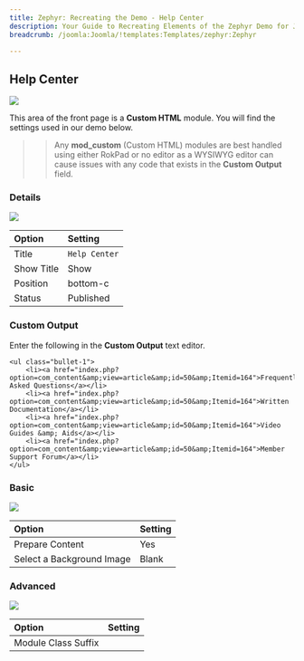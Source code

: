 ```yaml
---
title: Zephyr: Recreating the Demo - Help Center
description: Your Guide to Recreating Elements of the Zephyr Demo for Joomla
breadcrumb: /joomla:Joomla/!templates:Templates/zephyr:Zephyr

---
```


Help Center
-----

![][demo]

This area of the front page is a **Custom HTML** module. You will find the settings used in our demo below.

>> Any **mod_custom** (Custom HTML) modules are best handled using either RokPad or no editor as a WYSIWYG editor can cause issues with any code that exists in the **Custom Output** field.

### Details

![][demo2]

| Option     | Setting            |  
| :--------- | :----------------- |  
| Title      | `Help Center`      |  
| Show Title | Show               |  
| Position   | bottom-c           |  
| Status     | Published          |  

### Custom Output

Enter the following in the **Custom Output** text editor.

~~~
<ul class="bullet-1">
    <li><a href="index.php?option=com_content&amp;view=article&amp;id=50&amp;Itemid=164">Frequently Asked Questions</a></li>
    <li><a href="index.php?option=com_content&amp;view=article&amp;id=50&amp;Itemid=164">Written Documentation</a></li>
    <li><a href="index.php?option=com_content&amp;view=article&amp;id=50&amp;Itemid=164">Video Guides &amp; Aids</a></li>
    <li><a href="index.php?option=com_content&amp;view=article&amp;id=50&amp;Itemid=164">Member Support Forum</a></li>
</ul>
~~~

### Basic

![][demo3]

| Option                    | Setting |
| :------------------------ | :------ |
| Prepare Content           | Yes     |
| Select a Background Image | Blank   |

### Advanced

![][demo4]

| Option              | Setting      |  
| :------------------ | :----------- |  
| Module Class Suffix |              |  

[demo]: assets/demo_7.jpeg
[demo2]: assets/demo_7a.jpeg
[demo3]: assets/demo_7b.jpeg
[demo4]: assets/demo_7c.jpeg
[demo5]: assets/demo_1d.jpeg
